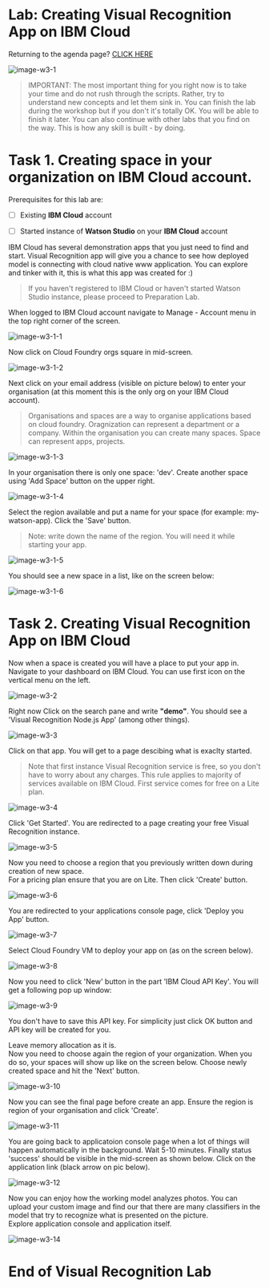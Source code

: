# Lab: Creating Visual Recognition App on IBM Cloud
  

Returning to the agenda page?  [CLICK HERE](../README.md)  
  

![image-w3-1](../images/w3-1.png)
  
    
> IMPORTANT: The most important thing for you right now is to take your time and do not rush through the scripts. Rather, try to understand new concepts and let them sink in. You can finish the lab during the workshop but if you don't it's totally OK. You will be able to finish it later.  You can also continue with other labs that you find on the way. This is how any skill is built - by doing. 




# Task 1. Creating space in your organization on IBM Cloud account.

Prerequisites for this lab are:

- [ ] Existing **IBM Cloud** account 

- [ ] Started instance of **Watson Studio** on your **IBM Cloud** account 

IBM Cloud has several demonstration apps that you just need to find and start. Visual Recognition app will give you a chance to see how deployed model is connecting with cloud native www application. You can explore and tinker with it, this is what this app was created for :)  


> If you haven't registered to IBM Cloud or haven't started Watson Studio instance, please proceed to Preparation Lab.

When logged to IBM Cloud account navigate to Manage - Account menu in the top right corner of the screen.  

  
 ![image-w3-1-1](../images/w3-1-1.png)      
  
  
Now click on Cloud Foundry orgs square in mid-screen.       
  
  
 ![image-w3-1-2](../images/w3-1-2.png)    
  
Next click on your email address (visible on picture below) to enter your organisation (at this moment this is the only org on your IBM Cloud account).  

> Organisations and spaces are a way to organise applications based on cloud foundry. Oragnization can represent a department or a company. Within the organisation you can create many spaces. Space can represent apps, projects.

    
 ![image-w3-1-3](../images/w3-1-3.png)         
    
In your organisation there is only one space: 'dev'. Create another space using 'Add Space' button on the upper right.  
    
 ![image-w3-1-4](../images/w3-1-4.png)      
    
Select the region available and put a name for your space (for example: my-watson-app). Click the 'Save' button.     
> Note: write down the name of the region. You will need it while starting your app.  
    
 ![image-w3-1-5](../images/w3-1-5.png)          
      
You should see a new space in a list, like on the screen below:    
      
 ![image-w3-1-6](../images/w3-1-6.png)        
    
  
# Task 2. Creating Visual Recognition App on IBM Cloud    
  
Now when a space is created you will have a place to put your app in.         
Navigate to your dashboard on IBM Cloud. You can use first icon on the vertical menu on the left.      
    
 ![image-w3-2](../images/w3-2.png)        
    
  

Right now Click on the search pane and write **"demo"**. You should see a 'Visual Recognition Node.js App' (among other things).    
      
 ![image-w3-3](../images/w3-3.png)      
    
Click on that app. You will get to a page descibing what is exaclty started.    
      
> Note that first instance Visual Recognition service is free, so you don't have to worry about any charges. This rule applies to majority of services available on IBM Cloud. First service comes for free on a Lite plan.      
    
 ![image-w3-4](../images/w3-4.png)      
      
Click 'Get Started'. You are redirected to a page creating your free Visual Recognition instance.      
    
  
 ![image-w3-5](../images/w3-5.png)      
    
Now you need to choose a region that you previously written down during creation of new space.  
For a pricing plan ensure that you are on Lite. Then click 'Create' button.        
    
 ![image-w3-6](../images/w3-6.png)      
    
You are redirected to your applications console page, click 'Deploy you App' button.    
      
 ![image-w3-7](../images/w3-7.png)    
    

Select Cloud Foundry VM to deploy your app on (as on the screen below).    
    
 ![image-w3-8](../images/w3-8.png)    
    
Now you need to click 'New' button in the part 'IBM Cloud API Key'. You will get a following pop up window:    
      
 ![image-w3-9](../images/w3-9.png)      
      
You don't have to save this API key. For simplicity just click OK button and API key will be created for you.    
  

Leave memory allocation as it is.       
Now you need to choose again the region of your organization. When you do so, your spaces will show up like on the screen below. Choose newly created space and hit the 'Next' button.    
      
 ![image-w3-10](../images/w3-10.png)      
      
Now you can see the final page before create an app. Ensure the region is region of your organisation and click 'Create'.    
      
 ![image-w3-11](../images/w3-11.png)      
      
You are going back to applicatoion console page when a lot of things will happen automatically in the background. Wait 5-10 minutes. Finally status 'success' should be visible in the mid-screen as shown below. Click on the application link (black arrow on pic below).  
      
 ![image-w3-12](../images/w3-12.png)      
   
 Now you can enjoy how the working model analyzes photos. You can upload your custom image and find our that there are many classifiers in the model that try to recognize what is presented on the picture.  
 Explore application console and application itself.  
  
      
 ![image-w3-14](../images/w3-14.png)      
 
    
  
        
        
# End of Visual Recognition Lab